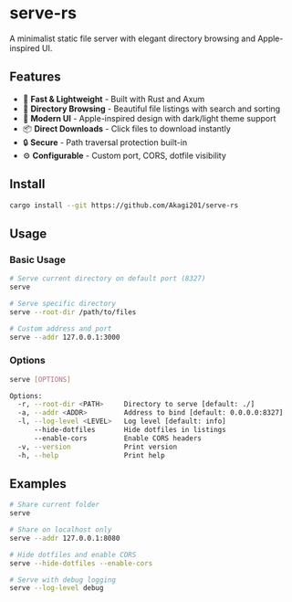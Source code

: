# serve-rs

A minimalist static file server with elegant directory browsing and Apple-inspired UI.

## Features

- 🚀 **Fast & Lightweight** - Built with Rust and Axum
- 📁 **Directory Browsing** - Beautiful file listings with search and sorting
- 🎨 **Modern UI** - Apple-inspired design with dark/light theme support
- 📦 **Direct Downloads** - Click files to download instantly
- 🔒 **Secure** - Path traversal protection built-in
- ⚙️ **Configurable** - Custom port, CORS, dotfile visibility

## Install

```sh
cargo install --git https://github.com/Akagi201/serve-rs
```

## Usage

### Basic Usage

```sh
# Serve current directory on default port (8327)
serve

# Serve specific directory
serve --root-dir /path/to/files

# Custom address and port
serve --addr 127.0.0.1:3000
```

### Options

```sh
serve [OPTIONS]

Options:
  -r, --root-dir <PATH>     Directory to serve [default: ./]
  -a, --addr <ADDR>         Address to bind [default: 0.0.0.0:8327]
  -l, --log-level <LEVEL>   Log level [default: info]
      --hide-dotfiles       Hide dotfiles in listings
      --enable-cors         Enable CORS headers
  -v, --version             Print version
  -h, --help                Print help
```

## Examples

```sh
# Share current folder
serve

# Share on localhost only
serve --addr 127.0.0.1:8080

# Hide dotfiles and enable CORS
serve --hide-dotfiles --enable-cors

# Serve with debug logging
serve --log-level debug
```
